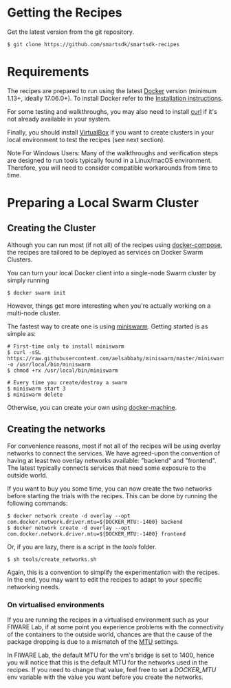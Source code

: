 # Getting the Recipes

Get the latest version from the git repository.

    $ git clone https://github.com/smartsdk/smartsdk-recipes

# Requirements

The recipes are prepared to run using the latest [Docker](https://docs.docker.com) version (minimum 1.13+, ideally 17.06.0+). To install Docker refer to the [Installation instructions](https://docs.docker.com/engine/installation/).

For some testing and walkthroughs, you may also need to install [curl](https://curl.haxx.se/) if it's not already available in your system.

Finally, you should install [VirtualBox](https://www.virtualbox.org/wiki/Downloads) if you want to create clusters in your local environment to test the recipes (see next section).

Note For Windows Users: Many of the walkthroughs and verification steps are designed to run tools typically found in a Linux/macOS environment. Therefore, you will need to consider compatible workarounds from time to time.

# Preparing a Local Swarm Cluster

## Creating the Cluster

Although you can run most (if not all) of the recipes using [docker-compose](https://docs.docker.com/compose/install/), the recipes are tailored to be deployed as services on Docker Swarm Clusters.

You can turn your local Docker client into a single-node Swarm cluster by simply running

    $ docker swarm init

However, things get more interesting when you're actually working on a multi-node cluster.

The fastest way to create one is using [miniswarm](https://github.com/aelsabbahy/miniswarm). Getting started is as simple as:

    # First-time only to install miniswarm
    $ curl -sSL https://raw.githubusercontent.com/aelsabbahy/miniswarm/master/miniswarm -o /usr/local/bin/miniswarm
    $ chmod +rx /usr/local/bin/miniswarm

    # Every time you create/destroy a swarm
    $ miniswarm start 3
    $ miniswarm delete

Otherwise, you can create your own using [docker-machine](https://docs.docker.com/machine/overview/).


## Creating the networks

For convenience reasons, most if not all of the recipes will be using overlay networks to connect the services. We have agreed-upon the convention of having at least two overlay networks available: "backend" and "frontend". The latest typically connects services that need some exposure to the outside world.

If you want to buy you some time, you can now create the two networks before starting the trials with the recipes. This can be done by running the following commands:

    $ docker network create -d overlay --opt com.docker.network.driver.mtu=${DOCKER_MTU:-1400} backend
    $ docker network create -d overlay --opt com.docker.network.driver.mtu=${DOCKER_MTU:-1400} frontend

Or, if you are lazy, there is a script in the *tools* folder.

    $ sh tools/create_networks.sh

Again, this is a convention to simplify the experimentation with the recipes. In the end, you may want to edit the recipes to adapt to your specific networking needs.


### On virtualised environments

If you are running the recipes in a virtualised environment such as your FIWARE
Lab, if at some point you experience problems with the connectivity of the containers to the outside world, chances are that the cause of the package dropping is due to a mismatch of the [MTU](https://en.wikipedia.org/wiki/Maximum_transmission_unit) settings.

In FIWARE Lab, the default MTU for the vm's bridge is set to 1400, hence you will notice that this is the default MTU for the networks used in the recipes. If you need to change that value, feel free to set a *DOCKER_MTU* env variable with the value you want before you create the networks.

